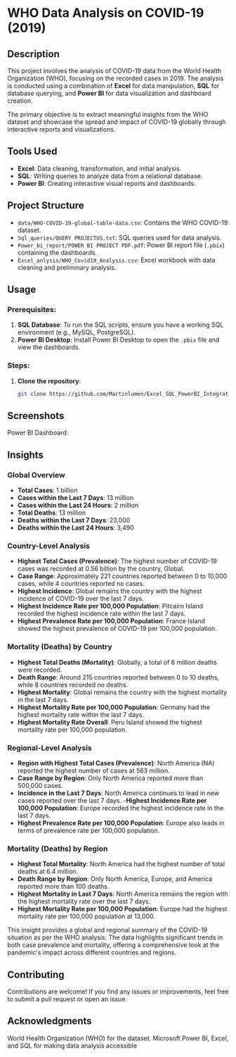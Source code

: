 # WHO Data Analysis on COVID-19 (2019)

## Description
This project involves the analysis of COVID-19 data from the World Health Organization (WHO), focusing on the recorded cases in 2019. The analysis is conducted using a combination of **Excel** for data manipulation, **SQL** for database querying, and **Power BI** for data visualization and dashboard creation.

The primary objective is to extract meaningful insights from the WHO dataset and showcase the spread and impact of COVID-19 globally through interactive reports and visualizations.

## Tools Used
- **Excel**: Data cleaning, transformation, and initial analysis.
- **SQL**: Writing queries to analyze data from a relational database.
- **Power BI**: Creating interactive visual reports and dashboards.

## Project Structure
- `data/WHO-COVID-19-global-table-data.csv`: Contains the WHO COVID-19 dataset.
- `Sql_queries/QUERY PROJECTUS.txt`: SQL queries used for data analysis.
- `Power_bi_report/POWER BI PROJECT PDF.pdf`: Power BI report file (`.pbix`) containing the dashboards.
- `Excel_anlysis/WHO_Covid19_Analysis.csv`: Excel workbook with data cleaning and preliminary analysis.

## Usage

### Prerequisites:
1. **SQL Database**: To run the SQL scripts, ensure you have a working SQL environment (e.g., MySQL, PostgreSQL).
2. **Power BI Desktop**: Install Power BI Desktop to open the `.pbix` file and view the dashboards.

### Steps:
1. **Clone the repository**:
   ```bash
   git clone https://github.com/Martinlumen/Excel_SQL_PowerBI_Integration.git
   
## Screenshots
Power BI Dashboard:

## Insights

### Global Overview
- **Total Cases**: 1 billion
- **Cases within the Last 7 Days**: 13 million
- **Cases within the Last 24 Hours**: 2 million
- **Total Deaths**: 13 million
- **Deaths within the Last 7 Days**: 23,000
- **Deaths within the Last 24 Hours**: 3,490

### Country-Level Analysis
- **Highest Total Cases (Prevalence)**: The highest number of COVID-19 cases was recorded at 0.56 billion by the country, Global.
- **Case Range**: Approximately 221 countries reported between 0 to 10,000 cases, while 4 countries reported no cases.
- **Highest Incidence**: Global remains the country with the highest incidence of COVID-19 over the last 7 days.
- **Highest Incidence Rate per 100,000 Population**: Pitcairn Island recorded the highest incidence rate within the last 7 days.
- **Highest Prevalence Rate per 100,000 Population**: France Island showed the highest prevalence of COVID-19 per 100,000 population.

### Mortality (Deaths) by Country
- **Highest Total Deaths (Mortality)**: Globally, a total of 6 million deaths were recorded.
- **Death Range**: Around 215 countries reported between 0 to 10 deaths, while 8 countries recorded no deaths.
- **Highest Mortality**: Global remains the country with the highest mortality in the last 7 days.
- **Highest Mortality Rate per 100,000 Population**: Germany had the highest mortality rate within the last 7 days.
- **Highest Mortality Rate Overall**: Peru Island showed the highest mortality rate per 100,000 population.

### Regional-Level Analysis
- **Region with Highest Total Cases (Prevalence)**: North America (NA) reported the highest number of cases at 563 million.
- **Case Range by Region**: Only North America reported more than 500,000 cases.
- **Incidence in the Last 7 Days**: North America continues to lead in new cases reported over the last 7 days.
-**Highest Incidence Rate per 100,000 Population**: Europe recorded the highest incidence rate in the last 7 days.
- **Highest Prevalence Rate per 100,000 Population**: Europe also leads in terms of prevalence rate per 100,000 population.

### Mortality (Deaths) by Region
- **Highest Total Mortality**: North America had the highest number of total deaths at 6.4 million.
- **Death Range by Region**: Only North America, Europe, and America reported more than 100 deaths.
- **Highest Mortality in Last 7 Days**: North America remains the region with the highest mortality rate over the last 7 days.
- **Highest Mortality Rate per 100,000 Population**: Europe had the highest mortality rate per 100,000 population at 13,000.

This insight provides a global and regional summary of the COVID-19 situation as per the WHO analysis. The data highlights significant trends in both case prevalence and mortality, offering a comprehensive look at the pandemic's impact across different countries and regions.

## Contributing
Contributions are welcome! If you find any issues or improvements, feel free to submit a pull request or open an issue.

## Acknowledgments
World Health Organization (WHO) for the dataset.
Microsoft Power BI, Excel, and SQL for making data analysis accessible

